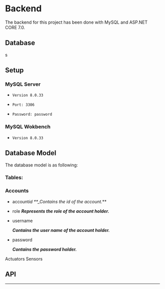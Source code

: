 # Backend

The backend for this project has been done with MySQL and ASP.NET CORE 7.0.

## Database

s

## Setup

### MySQL Server

- `Version 8.0.33`

- `Port: 3306`

- `Password: password`

### MySQL Wokbench

- `Version 8.0.33`

## Database Model

The database model is as following:

### Tables:

### Accounts

- account*id
  \*\*\_Contains the id of the account.*\*\*
- role
  **_Represents the role of the account holder._**
- username

  **_Contains the user name of the account holder._**

- password

  **_Contains the password holder._**

Actuators
Sensors

## API

---
